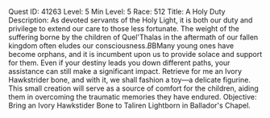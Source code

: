 Quest ID: 41263
Level: 5
Min Level: 5
Race: 512
Title: A Holy Duty
Description: As devoted servants of the Holy Light, it is both our duty and privilege to extend our care to those less fortunate. The weight of the suffering borne by the children of Quel'Thalas in the aftermath of our fallen kingdom often eludes our consciousness.$B$BMany young ones have become orphans, and it is incumbent upon us to provide solace and support for them. Even if your destiny leads you down different paths, your assistance can still make a significant impact. Retrieve for me an Ivory Hawkstrider bone, and with it, we shall fashion a toy—a delicate figurine. This small creation will serve as a source of comfort for the children, aiding them in overcoming the traumatic memories they have endured.
Objective: Bring an Ivory Hawkstider Bone to Taliren Lightborn in Ballador's Chapel.

